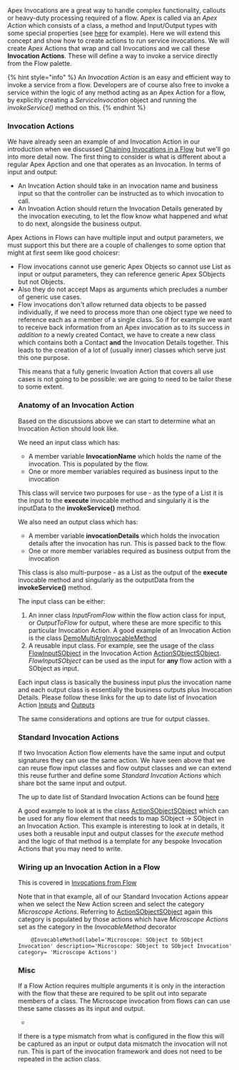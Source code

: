Apex Invocations are a great way to handle complex functionality, callouts or heavy-duty processing required of a flow. Apex is called via an *Apex Action* which consists of a class, a method and Input/Output types with some special properties (see [here](https://help.salesforce.com/articleView?id=sf.flow_ref_elements_apex_invocable.htm&type=5) for example). Here we will extend this concept and show how to create actions to run service invocations. We will create Apex Actions that wrap and call Invocations and we call these **Invocation Actions**. These will define a way to invoke a service directly from the Flow palette. 

{% hint style="info" %}
An *Invocation Action* is an easy and efficient way to invoke a service from a flow. Developers are of course also free to invoke a service within the logic of any method acting as an Apex Action for a flow, by explicitly creating a *ServiceInvocation* object and running the *invokeService()* method on this. 
{% endhint %}


### Invocation Actions

We have already seen an example of and Invocation Action in our introduction when we discussed [Chaining Invocations in a Flow](../getting-started/ExampleFlow.md) but we'll go into more detail now. The first thing to consider is what is different about a regular Apex Apction and 
one that operates as an Invocation. In terms of input and output:

* An Invcation Action should take in an invocation name and business input so that the controller can be instructed as to which invocation to call.
* An Invoation Action should return the Invocation Details generated by the invocation executing, to let the flow know what happened and what to do next, alongside the business output.

Apex Actions in Flows can have multiple input and output parameters, we must support this but there are a couple of challenges to some option that might at first seem like good choicesr:

* Flow invocations cannot use generic Apex Objects so cannot use List<Object> as input or output parameters, they can reference generic Apex SObjects but not Objects. 
* Also they do not accept Maps as arguments which precludes a number of generic use cases. 
* Flow invocations don't allow returned data objects to be passed individually, if we need to process more than one object type we need to reference each as a member of a single class. So if for example we want to receive back information from an Apex invocation as to its success *in addition to* a newly created Contact, we have to create a new class which contains both a Contact **and** the Invocation Details together. This leads to the creation of a lot of (usually inner) classes which serve just this one purpose.

This means that a fully generic Invoation Action that covers all use cases is not going to be possible: we are going to need to be tailor these to some extent.

### Anatomy of an Invocation Action

Based on the discussions above we can start to determine what an Invocation Action should look like.

We need an input class which has:

- A member variable **InvocationName** which holds the name of the invocation. This is populated by the flow.
- One or more member variables required as business input to the invocation 

This class will service two purposes for use - as the type of a List it is the input to the **execute** invocable method and singularly it is the inputData to the **invokeService()** method.

We also need an output class which has:

- A member variable **invocationDetails** which holds the invocation details after the invocation has run. This is passed back to the flow.
- One or more member variables required as business output from the invocation 

This class is also multi-purpose - as a List as the output of the **execute** invocable method and singularly as the outputData from the **invokeService()** method.

The input class can be either:

1. An inner class *InputFromFlow* within the flow action class for input, or *OutputToFlow* for output, where these are more specific to this particular Invocation Action. A good example of an Invocation Action is the class [DemoMultiArgInvocableMethod](https://github.com/kevinhenryburke/frictionless/blob/402c241c367eb7943a33a7459c1e6ca03b1c0c4a/demo/force-app/flows/Demo_Multi_Arg/classes/DemoMultiArgInvocableMethod.cls)
2. A reusable input class. For example, see the usage of the class [FlowInputSObject](https://github.com/kevinhenryburke/frictionless/blob/402c241c367eb7943a33a7459c1e6ca03b1c0c4a/serviceBase/force-app/Framework/classes/flow/actions/inputs/FlowInputSObject.cls)  in the Invocation Action [ActionSObjectSObject](https://github.com/kevinhenryburke/frictionless/blob/81df0dfa940981d25728aaeda200c52840c45915/serviceBase/force-app/Framework/classes/flow/actions/reusable/ActionSObjectSObject.cls). *FlowInputSObject* can be used as the input for **any** flow action with a SObject as input. 

Each input class is basically the business input plus the invocation name and each output class is essentially the business outputs plus Invocation Details. Please follow these links for the up to date list of Invocation Action [Inputs](https://github.com/kevinhenryburke/frictionless/tree/master/serviceBase/force-app/Framework/classes/flow/actions/inputs) and [Outputs](https://github.com/kevinhenryburke/frictionless/tree/master/serviceBase/force-app/Framework/classes/flow/actions/outputs) 

The same considerations and options are true for output classes.

### Standard Invocation Actions

If two Invocation Action flow elements have the same input and output signatures they can use the same action. We have seen above that we can reuse flow input classes and flow output classes and we can extend this reuse further and define some *Standard Invcation Actions* which share bot the same input and output. 

The up to date list of Standard Invocation Actions can be found [here](https://github.com/kevinhenryburke/frictionless/tree/master/serviceBase/force-app/Framework/classes/flow/actions/reusable)

A good example to look at is the class [ActionSObjectSObject](https://github.com/kevinhenryburke/frictionless/blob/master/serviceBase/force-app/Framework/classes/flow/actions/reusable/ActionSObjectSObject.cls) which can be used for any flow element that needs to map SObject -> SObject in an Invocation Action. This example is interesting to look at in details, it uses both a reusable input and output classes for the *execute* method and the logic of that method is a template for any bespoke Invocation Actions that you may need to write.

### Wiring up an Invocation Action in a Flow

This is covered in [Invocations from Flow](../getting-started/ExampleFlow.md)

Note that in that example, all of our Standard Invocation Actions appear when we select the New Action screen and select the category *Microscope Actions*. Referring to [ActionSObjectSObject](https://github.com/kevinhenryburke/frictionless/blob/master/serviceBase/force-app/Framework/classes/flow/actions/reusable/ActionSObjectSObject.cls) again this category is populated by those actions which have *Microscope Actions* set as the category in the *InvocableMethod* decorator

```
	@InvocableMethod(label='Microscope: SObject to SObject Invocation' description='Microscope: SObject to SObject Invocation' category= 'Microscope Actions')
```

### Misc

If a Flow Action requires multiple arguments it is only in the interaction with the flow that these are required to be split out into separate members of a class. The Microscope invocation from flows can can use these same classes as its input and output.


- 

If there is a type mismatch from what is configured in the flow this will be captured as an input or output data mismatch the invocation will not run. This is part of the invocation framework and does not need to be repeated in the action class.



